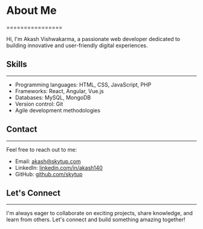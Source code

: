 # About Me
================


Hi, I'm Akash Vishwakarma, a passionate web developer dedicated to building innovative and user-friendly digital experiences.
 
## Skills
------------

* Programming languages: HTML, CSS, JavaScript, PHP
* Frameworks: React, Angular, Vue.js
* Databases: MySQL, MongoDB
* Version control: Git
* Agile development methodologies


## Contact
-------------

Feel free to reach out to me:


* Email: [akash@skytup.com](mailto:akash@skytup.com)
* LinkedIn: [linkedin.com/in/akash140](https://www.linkedin.com/in/akash140)
* GitHub: [github.com/skytup](https://github.com/skytup)


## Let's Connect
------------------

I'm always eager to collaborate on exciting projects, share knowledge, and learn from others. Let's connect and build something amazing together!
